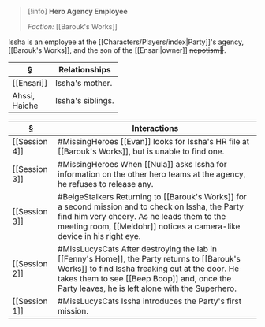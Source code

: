>[!info] 
>**Hero Agency Employee**
>
>*Faction:* [[Barouk's Works]]
>

Issha is an employee at the [[Characters/Players/index|Party]]'s agency, [[Barouk's Works]], and the son of the [[Ensari|owner]] ~~nepotism🤮~~.

| § | Relationships |
| ---- | ---- |
| [[Ensari]] | Issha's mother. |
| Ahssi, <br>Haiche | Issha's siblings. |

| § | Interactions |
| ---- | ---- |
| [[Session 4]] | #MissingHeroes [[Evan]] looks for Issha's HR file at [[Barouk's Works]], but is unable to find one. |
| [[Session 3]] | #MissingHeroes When [[Nula]] asks Issha for information on the other hero teams at the agency, he refuses to release any. |
| [[Session 3]] | #BeigeStalkers Returning to [[Barouk's Works]] for a second mission and to check on Issha, the Party find him very cheery. As he leads them to the meeting room, [[Meldohr]] notices a camera-like device in his right eye. |
| [[Session 2]] | #MissLucysCats After destroying the lab in [[Fenny's Home]], the Party returns to [[Barouk's Works]] to find Issha freaking out at the door. He takes them to see [[Beep Boop]] and, once the Party leaves, he is left alone with the Superhero. |
| [[Session 1]] | #MissLucysCats Issha introduces the Party's first mission. |
